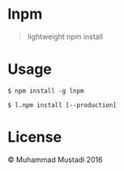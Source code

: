 # lnpm

> lightweight npm install

# Usage

`$ npm install -g lnpm`

`$ l.npm install [--production]`

# License

&copy; Muhammad Mustadi 2016
